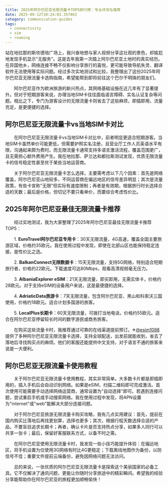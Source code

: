 ```yaml
---
title: 2025年阿尔巴尼亚无限流量卡TOP5排行榜：专业评测与推荐
date: 2025-09-12T10:24:03.357463
category: communication-guides
tags:
  - connectivity
  - sim
  - roaming
---
```


站在地拉那的斯坎德培广场上，我兴奋地想与家人视频分享这壮观的景色，却尴尬地发现手机显示"无服务"。这是去年我第一次踏上阿尔巴尼亚土地时的真实经历。在异国他乡，网络连接不畅不仅影响分享旅行的喜悦，更可能导致导航失灵、翻译软件无法使用等实际问题。经过多次实地测试和比较，我整理出了这份2025年阿尔巴尼亚无限流量卡选购指南，希望能帮到即将前往这个巴尔干明珠的朋友们。

　　阿尔巴尼亚作为欧洲旅游的新兴热点，其网络基础设施在近几年有了显著提升。但对于短期游客来说，办理当地SIM卡往往面临语言障碍、实名认证复杂等问题。相比之下，专门为游客设计的无限流量卡则省去了这些麻烦，即插即用，流量充足，是更便捷的选择。

## 阿尔巴尼亚无限流量卡vs当地SIM卡对比

　　在阿尔巴尼亚无限流量卡vs当地SIM卡对比中，前者明显更适合短期游客。当地SIM卡虽然单价可能更低，但需要护照实名注册，且营业厅工作人员英语水平有限，沟通起来颇为费时。而无限流量卡通常支持多语言激活流程，覆盖范围更广，且无需担心额外费用产生。我在地拉那、萨兰达和都拉斯测试发现，优质无限流量卡的信号稳定性甚至优于某些当地运营商。

　　关于阿尔巴尼亚无限流量卡怎么选择，主要需考虑以下几个因素：首先是网络覆盖，阿尔巴尼亚山地较多，不同运营商在偏远地区的信号差异明显；其次是流量政策，有些卡宣称"无限"但实际有速度限制；再者是有效期，根据旅行时长选择合适的天数；最后是价格，但切记不要只看单价，而要综合考虑性价比。

## 2025年阿尔巴尼亚最佳无限流量卡推荐

　　经过实地测试，我为大家整理了2025年阿尔巴尼亚最佳无限流量卡推荐TOP5：

　　1. **EuroTravel阿尔巴尼亚专用卡**：30天无限流量，4G高速，覆盖全国主要旅游区域，价格约35欧元。我在使用过程中发现，即使在北部山区也能保持稳定连接，是性价比之选。

　　2. **BalkanConnect无限数据卡**：15天无限流量，支持5G网络，特别适合短期旅行者，价格约22欧元。下载速度可达80Mbps，观看高清视频毫无压力。

　　3. **AlbaniaExplorer eSIM**：21天无限流量，即买即用，无需实体卡，价格约28欧元。对于支持eSIM的设备用户来说，这是最便捷的选择。

　　4. **AdriaticData旅游卡**：7天无限流量，包含阿尔巴尼亚、黑山和科索沃三国使用，价格约18欧元。适合计划多国游的旅客。

　　5. **LocalPlus长期卡**：60天无限流量，可拨打当地电话，价格约55欧元。适合在阿尔巴尼亚停留较长时间的数字游民或商务旅客。

　　在购买这些流量卡时，我推荐通过可靠的在线渠道提前预订。✈[@esim1088](https://t.me/s/esim1088)提供了多种阿尔巴尼亚无限流量卡选择，支持全球配送，出发前就能收到，省去了落地后寻找购买点的麻烦。他们的客服还能提供中文支持，对于语言不通的旅客来说是一大便利。

## 阿尔巴尼亚无限流量卡使用教程

　　关于阿尔巴尼亚无限流量卡使用教程，其实非常简单。大多数卡片都是即插即用的，插入手机后会自动识别网络。如果是eSIM，扫描二维码即可完成激活。首次使用可能需要手动选择网络运营商，通常设置为"自动选择"即可。若遇到连接问题，尝试重启手机或手动搜索网络。我在使用过程中发现，将APN设置为"internet"或"web"能解决大部分连接问题。

　　对于阿尔巴尼亚旅游无限流量卡购买攻略，我有几点实用建议：首先，提前在国内购买比落地后再找更划算，选择也更多；其次，根据行程天数选择合适的产品，不要盲目追求长期卡；再者，确认卡片是否支持热点分享，如果多人同行可以共享一张卡；最后，保留好客服联系方式，以备不时之需。

　　在阿尔巴尼亚使用无限流量卡时，我发现一些小技巧能提升体验：在偏远地区，将手机设置为仅使用3G网络有时比4G更稳定；下载离线地图作为备份，以防信号不佳；重要文件提前云端备份，避免因网络问题无法访问。

　　总的来说，一张优质的阿尔巴尼亚无限流量卡是探索这个美丽国家的必备工具。它不仅解决了通讯问题，更能让你随时分享旅途中的精彩瞬间。希望我的经验分享能帮助你在阿尔巴尼亚的旅程更加顺畅愉快！